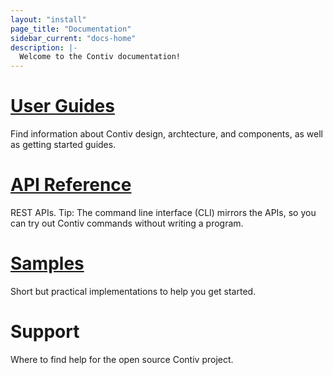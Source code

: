 ```yaml
---
layout: "install"
page_title: "Documentation"
sidebar_current: "docs-home"
description: |-
  Welcome to the Contiv documentation!
---
```


# [User Guides](/install/user_guides)
Find information about Contiv design, archtecture, and components, as well as getting started
guides.

# [API Reference](/install/reference)
REST APIs. Tip: The command line interface (CLI) mirrors the APIs, so you can try out Contiv
commands without writing a program.

# [Samples](/install/samples)
Short but practical implementations to help you get started.

# Support
Where to find help for the open source Contiv project.
